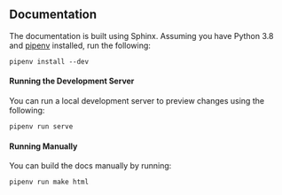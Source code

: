## Documentation
The documentation is built using Sphinx. Assuming you have Python 3.8 and [pipenv](https://pipenv.readthedocs.io/en/latest/install/#installing-pipenv)
installed, run the following:

```shell
pipenv install --dev
```

#### Running the Development Server
You can run a local development server to preview changes using the following:

```shell
pipenv run serve
```

#### Running Manually
You can build the docs manually by running:
```shell
pipenv run make html
```
